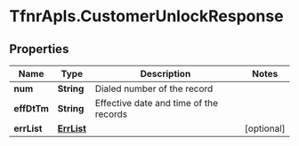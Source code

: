 # TfnrApIs.CustomerUnlockResponse

## Properties
Name | Type | Description | Notes
------------ | ------------- | ------------- | -------------
**num** | **String** | Dialed number of the record | 
**effDtTm** | **String** | Effective date and time of the records | 
**errList** | [**ErrList**](ErrList.md) |  | [optional] 


